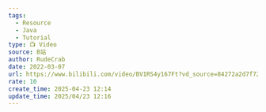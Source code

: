 ```yaml
---
tags:
  - Resource
  - Java
  - Tutorial
type: 📺 Video
source: B站
author: RudeCrab
date: 2022-03-07
url: https://www.bilibili.com/video/BV1RS4y167Ft?vd_source=84272a2d7f72158b38778819be5bc6ad
rate: 10
create_time: 2025-04-23 12:14
update_time: 2025/04/23 12:16
---
```

